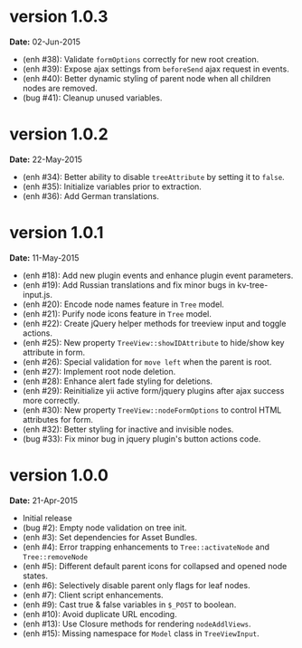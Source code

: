 version 1.0.3
=============
**Date:** 02-Jun-2015

- (enh #38): Validate `formOptions` correctly for new root creation.
- (enh #39): Expose ajax settings from `beforeSend` ajax request in events.
- (enh #40): Better dynamic styling of parent node when all children nodes are removed.
- (bug #41): Cleanup unused variables.

version 1.0.2
=============
**Date:** 22-May-2015

- (enh #34): Better ability to disable `treeAttribute` by setting it to `false`.
- (enh #35): Initialize variables prior to extraction.
- (enh #36): Add German translations.

version 1.0.1
=============
**Date:** 11-May-2015

- (enh #18): Add new plugin events and enhance plugin event parameters.
- (enh #19): Add Russian translations and fix minor bugs in kv-tree-input.js.
- (enh #20): Encode node names feature in `Tree` model.
- (enh #21): Purify node icons feature in `Tree` model.
- (enh #22): Create jQuery helper methods for treeview input and toggle actions.
- (enh #25): New property `TreeView::showIDAttribute` to hide/show key attribute in form.
- (enh #26): Special validation for `move left` when the parent is root.
- (enh #27): Implement root node deletion.
- (enh #28): Enhance alert fade styling for deletions.
- (enh #29): Reinitialize yii active form/jquery plugins after ajax success more correctly.
- (enh #30): New property `TreeView::nodeFormOptions` to control HTML attributes for form.
- (enh #32): Better styling for inactive and invisible nodes.
- (bug #33): Fix minor bug in jquery plugin's button actions code.

version 1.0.0
=============
**Date:** 21-Apr-2015

- Initial release
- (bug #2): Empty node validation on tree init.
- (enh #3): Set dependencies for Asset Bundles.
- (enh #4): Error trapping enhancements to `Tree::activateNode` and `Tree::removeNode`
- (enh #5): Different default parent icons for collapsed and opened node states.
- (enh #6): Selectively disable parent only flags for leaf nodes.
- (enh #7): Client script enhancements.
- (enh #9): Cast true & false variables in `$_POST` to boolean.
- (enh #10): Avoid duplicate URL encoding.
- (enh #13): Use Closure methods for rendering `nodeAddlViews`.
- (enh #15): Missing namespace for `Model` class in `TreeViewInput`.
